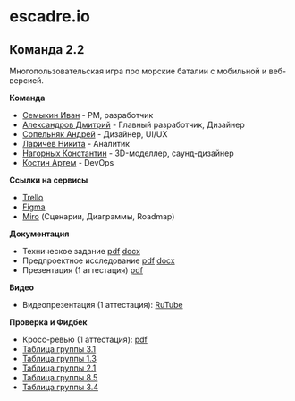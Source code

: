 # escadre.io
## Команда 2.2
Многопользовательская игра про морские баталии с мобильной и веб-версией.

**Команда**  
- [Семыкин Иван](https://github.com/GoshaNumberOne) - PM, разработчик
- [Александров Дмитрий](https://github.com/wmaZHnitXu) - Главный разработчик, Дизайнер
- [Сопельняк Андрей]() - Дизайнер, UI/UX
- [Ларичев Никита]() - Аналитик
- [Нагорных Константин](https://github.com/FOSst2003) - 3D-моделлер, саунд-дизайнер
- [Костин Артем](https://github.com/tokice) - DevOps
  
**Ссылки на сервисы**  
- [Trello](https://trello.com/b/SJw8ddBW/Проект%20ТП)
- [Figma](https://www.figma.com/design/E5FNldMtgniGvgm3dz9f1t/escadre.io-UI?node-id=0-1&p=f&t=RJqkCo7Fw6hZ4klz-0)  
- [Miro](https://miro.com/welcomeonboard/aG5OY2NHOVlJNmMreHVONi91OEZiWi9FaS84ZWp3YkM1TDlQaGdDWVlyUWFDVXVEUVl2c1dLWHVpWDd3QWdzZ3pjMDZXbUxsbkpHRmNINnE3eU95WGdnMTZPR2lqR2RwemFKVVQwNDhkODl5RXNzNzhsYVcvOTU1Y0VKeHFrVGxNakdSWkpBejJWRjJhRnhhb1UwcS9BPT0hdjE=?share_link_id=873435599889) (Сценарии, Диаграммы, Roadmap)   

**Документация**  
- Техническое задание [pdf](https://github.com/GoshaNumberOne/escadre.io/blob/main/documentation/Техническое%20Задание.pdf) [docx](https://github.com/GoshaNumberOne/escadre.io/blob/main/documentation/Техническое%20Задание.docx)
- Предпроектное исследование [pdf](https://github.com/GoshaNumberOne/escadre.io/blob/main/documentation/Предпроектное%20Исследование.pdf) [docx](https://github.com/GoshaNumberOne/escadre.io/blob/main/documentation/Предпроектное%20Исследование.docx)
- Презентация (1 аттестация) [pdf](https://github.com/GoshaNumberOne/escadre.io/blob/main/documentation/Презентация%20(Аттестация%201).pdf)

**Видео**  
- Видеопрезентация (1 аттестация): [RuTube](https://rutube.ru/video/private/438c1e4a8bb62eb14a7ff71f02b8cfe7/?p=Hfu5rN4Zz8zp74hpClCSIQ)
  
**Проверка и Фидбек**  
- Кросс-ревью (1 аттестация): [pdf](https://github.com/GoshaNumberOne/escadre.io/blob/main/documentation/Кросс-ревью%20(1%20аттестация).pdf)
- [Таблица группы 3.1](https://github.com/Shao-Lin/Music-dating/blob/main/documentation/ВГУ-ТП.%20Чеклист%201%20этап%203.1%20команда.pdf)
- [Таблица группы 1.3](https://github.com/Aleygv/Fishing_game/blob/main/Documents/ВГУ-ТП.%20Чеклист%201%20этап%201г3к%20-%20чеклист.pdf)
- [Таблица группы 2.1](https://github.com/2group1team/VoiceChef/blob/master/Documentation/ВГУ-ТП.%20Чеклист%201%20этап%202г1к%20-%20чеклист.pdf)
- [Таблица группы 8.5](https://docs.google.com/spreadsheets/d/14pd8UNl85quk7TuTDoyfVe29yNMbXnO-Itg9Sz_2X3g/edit?gid=995648071#gid=995648071)
- [Таблица группы 3.4](https://github.com/uyrtryu/MindCard/blob/main/Documentation/checklist1atta.pdf)
